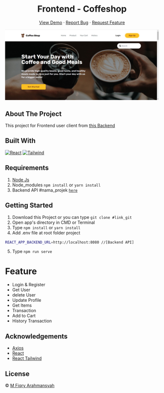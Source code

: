 <h1 align='center'>Frontend - Coffeshop</h1>
  <p align="center">
    <a href="https://b22-coffeeshop.netlify.app/">View Demo</a>
    ·
    <a href="https://github.com/CUPAXX/b22-frontend-coffeshop/issues">Report Bug</a>
    ·
    <a href="https://github.com/CUPAXX/b22-frontend-coffeshop/pulls">Request Feature</a>
  </p>

![Image Banner](screnshoot/home.jpg)

## About The Project

This project for Frontend user client from <a href="https://github.com/CUPAXX/b22-backend-coffeeshop">this Backend</a>

## Built With

[![React](https://img.shields.io/badge/React-v17.0.2-green)](https://github.com/facebook/react)
[![Tailwind](https://img.shields.io/badge/Tailwind-v2.2.4-blue)](https://tailwindcss.com/docs)

## Requirements

1. <a href="https://nodejs.org/en/download/">Node Js</a>
2. Node_modules `npm install` or `yarn install`
3. Backend API #nama_projek [`here`](https://github.com/arkbootcamp/week4-web9-beginerBackend)

## Getting Started

1. Download this Project or you can type `git clone #link_git`
2. Open app's directory in CMD or Terminal
3. Type `npm install` or `yarn install`
4. Add .env file at root folder project

```sh
REACT_APP_BACKEND_URL=http://localhost:8080 //[Backend API]
```

5. Type `npm run serve`

# Feature
<ul>
<li>Login & Register</li>
<li>Get User</li>
<li>delete User</li>
<li>Update Profile</li>
<li>Get Items</li>
<li>Transaction</li>
<li>Add to Cart</li>
<li>History Transaction</li>
</ul>

## Acknowledgements

- [Axios](https://www.npmjs.com/package/axios)
- [React](https://reactjs.org/)
- [React Tailwind](https://tailwindcss.com/docs)

## License

© [M Fiqry Arahmansyah](https://github.com/CUPAXX)